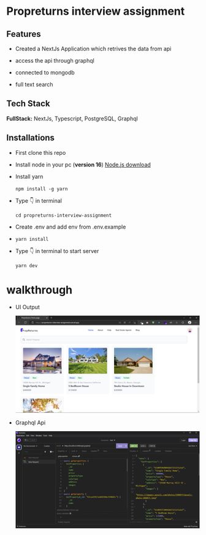 # Propreturns interview assignment

## Features

-   Created a NextJs Application which retrives the data from api

-   access the api through graphql

-   connected to mongodb

-   full text search

## Tech Stack

**FullStack:** NextJs, Typescript, PostgreSQL, Graphql

## Installations

-   First clone this repo

-   Install node in your pc (**version 16**) [Node.js download](https://nodejs.org/)

-   Install yarn

    `npm install -g yarn`

-   Type 👇 in terminal

    `cd propreturns-interview-assignment`

-   Create .env and add env from .env.example

-   `yarn install`

-   Type 👇 in terminal to start server

    `yarn dev`

# walkthrough

-   UI Output

    ![terminal_output](https://github.com/tejaswankalluri/propreturns-interview-assignment/blob/main/docs/outupt_ui.png?raw=true)

-   Graphql Api

    ![output](https://github.com/tejaswankalluri/propreturns-interview-assignment/blob/main/docs/apigraphql.png?raw=true)
